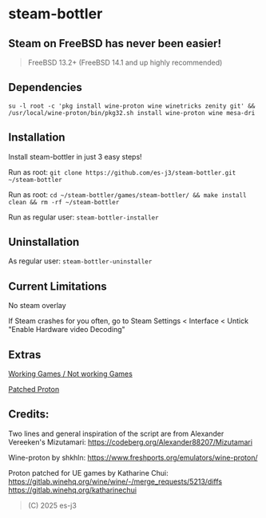 # steam-bottler

## Steam on FreeBSD has never been easier!
> FreeBSD 13.2+ (FreeBSD 14.1 and up highly recommended)

## Dependencies
```su -l root -c 'pkg install wine-proton wine winetricks zenity git' && /usr/local/wine-proton/bin/pkg32.sh install wine-proton wine mesa-dri```

## Installation
Install steam-bottler in just 3 easy steps!

Run as root: ```git clone https://github.com/es-j3/steam-bottler.git ~/steam-bottler```

Run as root: ```cd ~/steam-bottler/games/steam-bottler/ && make install clean && rm -rf ~/steam-bottler```

Run as regular user: ```steam-bottler-installer```

## Uninstallation
As regular user: ```steam-bottler-uninstaller```

## Current Limitations
No steam overlay

If Steam crashes for you often, go to Steam Settings < Interface < Untick "Enable Hardware video Decoding"

## Extras
[Working Games / Not working Games](https://github.com/es-j3/steam-bottler/blob/main/docs/Verified-Games.md)

[Patched Proton](https://github.com/es-j3/FreeBSD-Proton-Experimental)

## Credits:
Two lines and general inspiration of the script are from Alexander Vereeken's Mizutamari: https://codeberg.org/Alexander88207/Mizutamari

Wine-proton by shkhln: https://www.freshports.org/emulators/wine-proton/

Proton patched for UE games by Katharine Chui: https://gitlab.winehq.org/wine/wine/-/merge_requests/5213/diffs https://gitlab.winehq.org/katharinechui

> (C) 2025 es-j3
